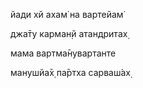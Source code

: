 йади хй ахам̇ на вартейам̇

джа̄ту карман̣й атандритах̣

мама вартма̄нувартанте

манушйа̄х̣ па̄ртха сарваш́ах̣